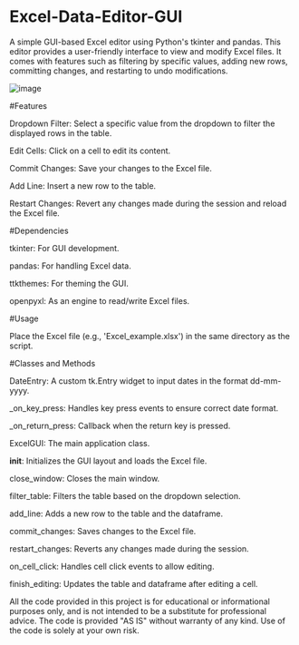 # Excel-Data-Editor-GUI

A simple GUI-based Excel editor using Python's tkinter and pandas. 
This editor provides a user-friendly interface to view and modify Excel files. 
It comes with features such as filtering by specific values, adding new rows, committing changes, and restarting to undo modifications.

![image](https://github.com/KamilOpaluch/Excel-Data-Editor-GUI/assets/142261174/b1a93d5c-f0ca-4b72-8540-7a06512b3c97)


#Features


Dropdown Filter: Select a specific value from the dropdown to filter the displayed rows in the table.

Edit Cells: Click on a cell to edit its content.

Commit Changes: Save your changes to the Excel file.

Add Line: Insert a new row to the table.

Restart Changes: Revert any changes made during the session and reload the Excel file.

#Dependencies


tkinter: For GUI development.

pandas: For handling Excel data.

ttkthemes: For theming the GUI.

openpyxl: As an engine to read/write Excel files.


#Usage


Place the Excel file (e.g., 'Excel_example.xlsx') in the same directory as the script.

#Classes and Methods


DateEntry: A custom tk.Entry widget to input dates in the format dd-mm-yyyy.

_on_key_press: Handles key press events to ensure correct date format.

_on_return_press: Callback when the return key is pressed.

ExcelGUI: The main application class.

__init__: Initializes the GUI layout and loads the Excel file.

close_window: Closes the main window.

filter_table: Filters the table based on the dropdown selection.

add_line: Adds a new row to the table and the dataframe.

commit_changes: Saves changes to the Excel file.

restart_changes: Reverts any changes made during the session.

on_cell_click: Handles cell click events to allow editing.

finish_editing: Updates the table and dataframe after editing a cell.



All the code provided in this project is for educational or informational purposes only, and is not intended to be a substitute for professional advice. 
The code is provided "AS IS" without warranty of any kind. 
Use of the code is solely at your own risk.


